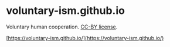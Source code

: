 # voluntary-ism.github.io

Voluntary human cooperation. [CC-BY license](https://creativecommons.org/licenses/by/4.0/).

[https://voluntary-ism.github.io/](https://voluntary-ism.github.io/)
